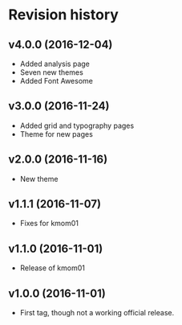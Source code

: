 Revision history
=======================================

v4.0.0 (2016-12-04)
---------------------------------------

* Added analysis page
* Seven new themes
* Added Font Awesome

v3.0.0 (2016-11-24)
---------------------------------------

* Added grid and typography pages
* Theme for new pages

v2.0.0 (2016-11-16)
---------------------------------------

* New theme

v1.1.1 (2016-11-07)
---------------------------------------

* Fixes for kmom01

v1.1.0 (2016-11-01)
---------------------------------------

* Release of kmom01

v1.0.0 (2016-11-01)
---------------------------------------

* First tag, though not a working official release.
